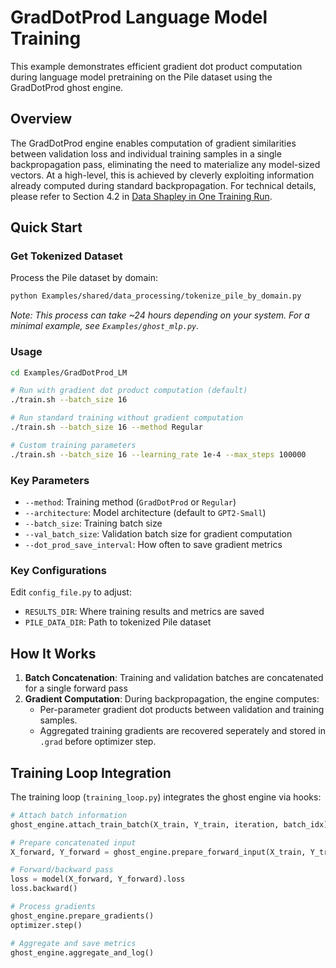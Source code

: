 # GradDotProd Language Model Training

This example demonstrates efficient gradient dot product computation during language model pretraining on the Pile dataset using the GradDotProd ghost engine.

## Overview

The GradDotProd engine enables computation of gradient similarities between validation loss and individual training samples in a single backpropagation pass, eliminating the need to materialize any model-sized vectors. At a high-level, this is achieved by cleverly exploiting information already computed during standard backpropagation. For technical details, please refer to Section 4.2 in [Data Shapley in One Training Run](https://openreview.net/pdf?id=HD6bWcj87Y).

## Quick Start

### Get Tokenized Dataset
Process the Pile dataset by domain:
```bash
python Examples/shared/data_processing/tokenize_pile_by_domain.py
```
*Note: This process can take ~24 hours depending on your system. For a minimal example, see `Examples/ghost_mlp.py`.* 

### Usage

```bash
cd Examples/GradDotProd_LM

# Run with gradient dot product computation (default)
./train.sh --batch_size 16

# Run standard training without gradient computation
./train.sh --batch_size 16 --method Regular

# Custom training parameters
./train.sh --batch_size 16 --learning_rate 1e-4 --max_steps 100000
```

### Key Parameters

- `--method`: Training method (`GradDotProd` or `Regular`)
- `--architecture`: Model architecture (default to `GPT2-Small`)
- `--batch_size`: Training batch size
- `--val_batch_size`: Validation batch size for gradient computation
- `--dot_prod_save_interval`: How often to save gradient metrics

### Key Configurations

Edit `config_file.py` to adjust:
- `RESULTS_DIR`: Where training results and metrics are saved
- `PILE_DATA_DIR`: Path to tokenized Pile dataset

## How It Works

1. **Batch Concatenation**: Training and validation batches are concatenated for a single forward pass
2. **Gradient Computation**: During backpropagation, the engine computes:
   - Per-parameter gradient dot products between validation and training samples. 
   - Aggregated training gradients are recovered seperately and stored in `.grad` before optimizer step. 


## Training Loop Integration

The training loop (`training_loop.py`) integrates the ghost engine via hooks:

```python
# Attach batch information
ghost_engine.attach_train_batch(X_train, Y_train, iteration, batch_idx)

# Prepare concatenated input
X_forward, Y_forward = ghost_engine.prepare_forward_input(X_train, Y_train)

# Forward/backward pass
loss = model(X_forward, Y_forward).loss
loss.backward()

# Process gradients
ghost_engine.prepare_gradients()
optimizer.step()

# Aggregate and save metrics
ghost_engine.aggregate_and_log()
```
